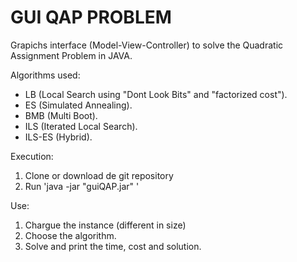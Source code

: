 # GUI QAP PROBLEM

Grapichs interface (Model-View-Controller) to solve the Quadratic Assignment Problem in JAVA.

Algorithms used: 
  - LB (Local Search using "Dont Look Bits" and "factorized cost").
  - ES (Simulated Annealing).
  - BMB (Multi Boot).
  - ILS (Iterated Local Search).
  - ILS-ES (Hybrid).

Execution: 
  1. Clone or download de git repository
  2. Run 'java -jar "guiQAP.jar" '

Use: 
1.	Chargue the instance (different in size)
2.	Choose the algorithm.
3.	Solve and print the time, cost and solution.
